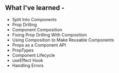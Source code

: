## What I've learned -

- Split Into Components
- Prop Drilling
- Component Composition
- Fixing Prop Drilling With Composition
- Using Composition to Make Reusable Components
- Props as a Component API
- PropTypes
- Component Lifecycle
- useEffect Hook
- Handling Errors
